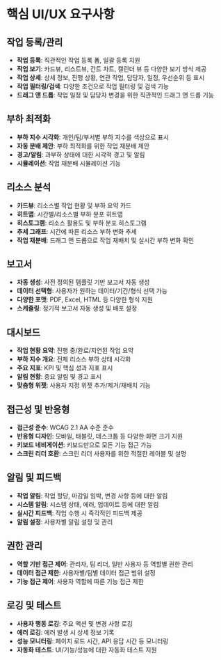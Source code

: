 # 핵심 UI/UX 요구사항

## 작업 등록/관리
- **작업 등록**: 직관적인 작업 등록 폼, 일괄 등록 지원
- **작업 보기**: 카드뷰, 리스트뷰, 간트 차트, 캘린더 뷰 등 다양한 보기 방식 제공
- **작업 상세**: 상세 정보, 진행 상황, 연관 작업, 담당자, 일정, 우선순위 등 표시
- **작업 필터링/검색**: 다양한 조건으로 작업 필터링 및 검색 기능
- **드래그 앤 드롭**: 작업 일정 및 담당자 변경을 위한 직관적인 드래그 앤 드롭 기능

## 부하 최적화
- **부하 지수 시각화**: 개인/팀/부서별 부하 지수를 색상으로 표시
- **자동 분배 제안**: 부하 최적화를 위한 작업 재분배 제안
- **경고/알림**: 과부하 상태에 대한 시각적 경고 및 알림
- **시뮬레이션**: 작업 재분배 시뮬레이션 기능

## 리소스 분석
- **카드뷰**: 리소스별 작업 현황 및 부하 요약 카드
- **히트맵**: 시간별/리소스별 부하 분포 히트맵
- **히스토그램**: 리소스 활용도 및 부하 분포 히스토그램
- **추세 그래프**: 시간에 따른 리소스 부하 변화 추세
- **작업 재분배**: 드래그 앤 드롭으로 작업 재배치 및 실시간 부하 변화 확인

## 보고서
- **자동 생성**: 사전 정의된 템플릿 기반 보고서 자동 생성
- **데이터 선택형**: 사용자가 원하는 데이터/기간/형식 선택 가능
- **다양한 포맷**: PDF, Excel, HTML 등 다양한 형식 지원
- **스케줄링**: 정기적 보고서 자동 생성 및 배포 설정

## 대시보드
- **작업 현황 요약**: 진행 중/완료/지연된 작업 요약
- **부하 지수 개요**: 전체 리소스 부하 상태 시각화
- **주요 지표**: KPI 및 핵심 성과 지표 표시
- **알림 현황**: 중요 알림 및 경고 표시
- **맞춤형 위젯**: 사용자 지정 위젯 추가/제거/재배치 기능

## 접근성 및 반응형
- **접근성 준수**: WCAG 2.1 AA 수준 준수
- **반응형 디자인**: 모바일, 태블릿, 데스크톱 등 다양한 화면 크기 지원
- **키보드 네비게이션**: 키보드만으로 모든 기능 접근 가능
- **스크린 리더 호환**: 스크린 리더 사용자를 위한 적절한 레이블 및 설명

## 알림 및 피드백
- **작업 알림**: 작업 할당, 마감일 임박, 변경 사항 등에 대한 알림
- **시스템 알림**: 시스템 상태, 에러, 업데이트 등에 대한 알림
- **실시간 피드백**: 작업 수행 시 즉각적인 피드백 제공
- **알림 설정**: 사용자별 알림 설정 및 관리

## 권한 관리
- **역할 기반 접근 제어**: 관리자, 팀 리더, 일반 사용자 등 역할별 권한 관리
- **데이터 접근 제한**: 사용자별/팀별 데이터 접근 범위 설정
- **기능 접근 제어**: 사용자 역할에 따른 기능 접근 제한

## 로깅 및 테스트
- **사용자 행동 로깅**: 주요 액션 및 변경 사항 로깅
- **에러 로깅**: 에러 발생 시 상세 정보 기록
- **성능 모니터링**: 페이지 로드 시간, API 응답 시간 등 모니터링
- **자동화 테스트**: UI/기능/성능에 대한 자동화 테스트 지원
